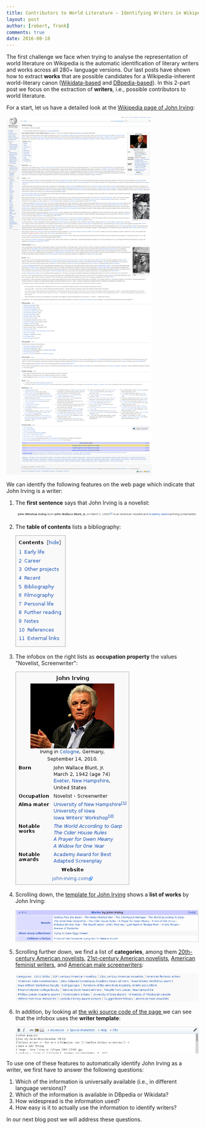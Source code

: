 ```yaml
---
title: Contributors to World Literature – Identifying Writers in Wikipedia, Part I
layout: post
author: [robert, frank]
comments: true
date: 2016-08-18
---
```


The first challenge we face when trying to analyse the representation
of world literature on Wikipedia is the automatic identification of
literary writers and works across all 280+ language versions. Our last
posts have shown how to extract **works** that are possible candidates
for a Wikipedia-inherent world-literary canon
([Wikidata-based](/Wikidata-Meets-World-Literature/) and
[DBpedia-based](/DBpedia-and-World-Literature/)). In this 2-part post
we focus on the extraction of **writers**, i.e., possible contributors
to world literature.

For a start, let us have a detailed look at the
[Wikipedia page of John Irving](https://en.wikipedia.org/wiki/John_Irving):

![Wikipedia Page of John Irving](/images/wp_john_irving_all.png)

We can identify the following features on the web page which indicate
that John Irving is a writer:

1. The **first sentence** says that John Irving is a novelist:

   ![The first sentence on the Wikipedia Page of John Irving](/images/wp_john_irving_first_sentence.png)
2. The **table of contents** lists a bibliography:
   
   ![The table of contents on the Wikipedia page of John Irving](/images/wp_john_irving_toc.png)
3. The infobox on the right lists as **occupation property** the
   values "Novelist, Screenwriter":

   ![The infobox on the Wikipedia page of John Irving](/images/wp_john_irving_infobox.png)
4. Scrolling down, the
   [template for John Irving](https://en.wikipedia.org/wiki/Template:John_Irving)
   shows a **list of works** by John Irving:

   ![The "John Irving" template on the Wikipedia page of John Irving](/images/wp_john_irving_template_john_irving.png)
5. Scrolling further down, we find a list of **categories**, among
   them
   [20th-century American novelists](https://en.wikipedia.org/wiki/Category:20th-century_American_novelists),
   [21st-century American novelists](https://en.wikipedia.org/wiki/Category:21st-century_American_novelists),
   [American feminist writers](https://en.wikipedia.org/wiki/Category:American_feminist_writers),
   and
   [American male screenwriters](https://en.wikipedia.org/wiki/Category:American_male_screenwriters):

   ![The categories of the Wikipedia page of John Irving](/images/wp_john_irving_categories.png)
6. In addition, by looking at
   [the wiki source code of the page ][source-code] we can see that
   the infobox uses the **writer template**:

   ![The source code of the "writer" template of the Wikipedia page of John Irving](/images/wp_john_irving_template_writer.png)

To use one of these features to automatically identify John Irving as
a writer, we first have to answer the following questions:

1. Which of the information is universally available (i.e., in
   different language versions)?
2. Which of the information is available in DBpedia or Wikidata?
3. How widespread is the information used?
4. How easy is it to actually use the information to identify writers?

In our next blog post we will address these questions.



[source-code]: https://en.wikipedia.org/w/index.php?title=John_Irving&action=edit&editintro=Template:BLP_editintro
